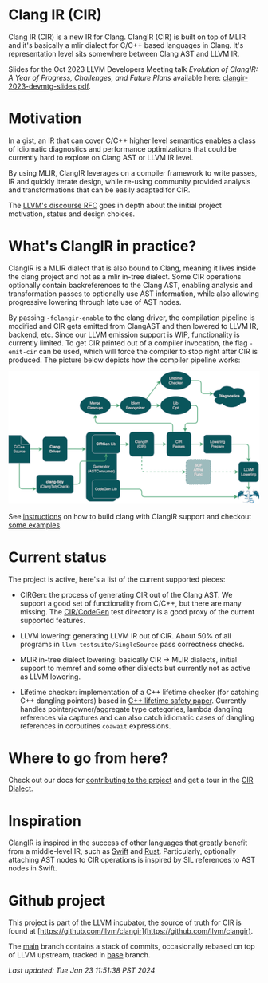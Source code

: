 # Clang IR (CIR)

Clang IR (CIR) is a new IR for Clang. ClangIR (CIR) is built on top of MLIR and
it's basically a mlir dialect for C/C++ based languages in Clang.  It's
representation level sits somewhere between Clang AST and LLVM IR.

Slides for the Oct 2023 LLVM Developers Meeting talk *Evolution of ClangIR: A
Year of Progress, Challenges, and Future Plans* available here:
[clangir-2023-devmtg-slides.pdf](/Files/2023-LLVMDevMtgClangIR.pdf).

# Motivation

In a gist, an IR that can cover C/C++ higher level semantics enables a class of
idiomatic diagnostics and performance optimizations that could be currently hard to
explore on Clang AST or LLVM IR level.

By using MLIR, ClangIR leverages on a compiler framework to write passes, IR and quickly
iterate design, while re-using community provided analysis and transformations that can
be easily adapted for CIR.

The [LLVM's discourse
RFC](https://discourse.llvm.org/t/rfc-an-mlir-based-clang-ir-cir/63319) goes in
depth about the initial project motivation, status and design choices.

# What's ClangIR in practice?

ClangIR is a MLIR dialect that is also bound to Clang, meaning it lives inside
the clang project and not as a mlir in-tree dialect. Some CIR operations
optionally contain backreferences to the Clang AST, enabling analysis and
transformation passes to optionally use AST information, while also allowing
progressive lowering through late use of AST nodes.

By passing `-fclangir-enable` to the clang driver, the compilation pipeline is
modified and CIR gets emitted from ClangAST and then lowered to LLVM IR,
backend, etc. Since our LLVM emission support is WIP, functionality is
currently limited. To get CIR printed out of a compiler invocation, the flag
`-emit-cir` can be used, which will force the compiler to stop right after CIR
is produced. The picture below depicts how the compiler pipeline works:

![](/Images/2024-Jan-Pipeline.png)

See
[instructions](https://llvm.github.io/clangir/GettingStarted/build-install.html)
on how to build clang with ClangIR support and checkout [some
examples](https://llvm.github.io/clangir/GettingStarted/examples.html). 

# Current status

The project is active, here's a list of the current supported pieces:

- CIRGen: the process of generating CIR out of the Clang AST. We support a good
set of functionality from C/C++, but there are many missing. The
[CIR/CodeGen](https://github.com/llvm/clangir/tree/main/clang/test/CIR/CodeGen)
test directory is a good proxy of the current supported features.

- LLVM lowering: generating LLVM IR out of CIR. About 50% of all programs in
`llvm-testsuite/SingleSource` pass correctness checks.

- MLIR in-tree dialect lowering: basically CIR -> MLIR dialects, initial
support to memref and some other dialects but currently not as active as LLVM
lowering.

- Lifetime checker: implementation of a C++ lifetime checker (for catching C++
dangling pointers) based in [C++ lifetime safety
paper](https://www.open-std.org/jtc1/sc22/wg21/docs/papers/2019/p1179r1.pdf).
Currently handles pointer/owner/aggregate type categories, lambda dangling
references via captures and can also catch idiomatic cases of dangling
references in coroutines `coawait` expressions.

# Where to go from here?

Check out our docs for [contributing to the
project](https://llvm.github.io/clangir/GettingStarted/contrib.html) and get a
tour in the [CIR Dialect](https://llvm.github.io/clangir/Dialect/).

# Inspiration

ClangIR is inspired in the success of other languages that greatly benefit from
a middle-level IR, such as
[Swift](https://apple-swift.readthedocs.io/en/latest/SIL.html) and
[Rust](https://rustc-dev-guide.rust-lang.org/mir/index.html). Particularly,
optionally attaching AST nodes to CIR operations is inspired by SIL references
to AST nodes in Swift.

# Github project

This project is part of the LLVM incubator, the source of truth for CIR is found at
[https://github.com/llvm/clangir](https://github.com/llvm/clangir).

The [main](https://github.com/facebookincubator/clangir/tree/main) branch
contains a stack of commits, occasionally rebased on top of LLVM upstream,
tracked in
[base](https://github.com/llvm/clangir/tree/base)
branch.

<!---
On vim use ":r!date"
-->

*Last updated: Tue Jan 23 11:51:38 PST 2024*
